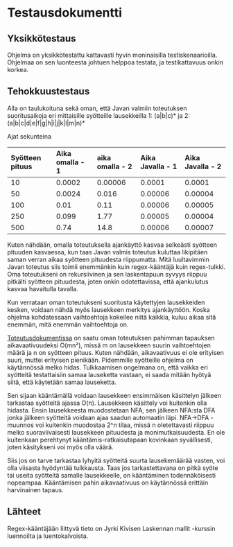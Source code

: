 # Testausdokumentti

## Yksikkötestaus

Ohjelma on yksikkötestattu kattavasti hyvin moninaisilla testiskenaarioilla. Ohjelmaa on sen luonteesta johtuen helppoa testata, ja testikattavuus onkin korkea.


## Tehokkuustestaus

Alla on taulukoituna sekä oman, että Javan valmiin toteutuksen suoritusaikoja eri mittaisille syötteille lausekkeilla 1: (a|b|c)\* ja 2: (a|b|c|d|e|f|g|h|i|j|k|l|m|n)\*

Ajat sekunteina

|Syötteen pituus |Aika omalla - 1 |aika omalla - 2 |Aika Javalla - 1 |Aika Javalla - 2 |
|:---------------|:---------------|:---------------|:----------------|:----------------|
|10              |0.0002          |0.00006        |0.0001             |0.0001 |
|50              |0.0024          |0.016           |0.00006           |0.00004 |
|100             |0.01            |0.11            |0.00006           |0.00005 |
|250             |0.099           |1.77            |0.00005           |0.00004 |
|500            |0.74             |14.8           |0.00006            |0.00007 |

Kuten nähdään, omalla toteutuksella ajankäyttö kasvaa selkeästi syötteen pituuden kasvaessa, kun taas Javan valmis toteutus kuluttaa likipitäen saman verran aikaa syötteen pituudesta riippumatta. Mitä luultavimmin Javan toteutus siis toimii enemmänkin kuin regex-kääntäjä kuin regex-tulkki. Oma toteutukseni on rekursiivinen ja sen laskentapuun syvyys riippuu pitkälti syötteen pituudesta, joten onkin odotettavissa, että ajankulutus kasvaa havaitulla tavalla.

Kun verrataan oman toteutukseni suoritusta käytettyjen lausekkeiden kesken, voidaan nähdä myös lausekkeen merkitys ajankäyttöön. Koska ohjelma kohdatessaan vaihtoehtoja kokeilee niitä kaikkia, kuluu aikaa sitä enemmän, mitä enemmän vaihtoehtoja on.

[Toteutusdokumentissa](https://github.com/tuomoart/regex-tulkki/blob/master/Dokumentaatio/Toteutusdokumentti.md) on saatu oman toteutuksen pahimman tapauksen aikavaativuudeksi O(mn²), missä m on lausekkeen suurin vaihtoehtojen määrä ja n on syötteen pituus. Kuten nähdään, aikavaativuus ei ole erityisen suuri, muttei erityisen pienikään. Pidemmille syötteille ohjelma on käytännössä melko hidas. Tulkkaamisen ongelmana on, että vaikka eri syötteitä testattaisiin samaa lauseketta vastaan, ei saada mitään hyötyä siitä, että käytetään samaa lauseketta.

Sen sijaan kääntämällä voidaan lausekkeen ensimmäisen käsittelyn jälkeen tarkastaa syötteitä ajassa O(n). Lausekkeen käsittely voi kuitenkin olla hidasta. Ensin lausekkeesta muodostetaan NFA, sen jälkeen NFA:sta DFA jonka jälkeen syötteitä voidaan ajaa saadun automaatin läpi. NFA->DFA -muunnos voi kuitenkin muodostaa 2^n tilaa, missä n oletettavasti riippuu melko suoraviivaisesti lausekkeen pituudesta ja monimutkaisuudesta. En ole kuitenkaan perehtynyt kääntämis-ratkaisutapaan kovinkaan syvällisesti, joten käsitykseni voi myös olla väärä.

Siis jos on tarve tarkastaa lyhyitä syötteitä suurta lausekemäärää vasten, voi olla viisasta hyödyntää tulkkausta. Taas jos tarkastettavana on pitkä syöte tai useita syötteitä samalle lausekkeelle, on kääntäminen todennäköisesti nopeampaa. Kääntämisen pahin aikavaativuus on käytännössä erittäin harvinainen tapaus.


## Lähteet

Regex-kääntäjään liittyvä tieto on Jyrki Kivisen Laskennan mallit -kurssin luennoilta ja luentokalvoista.
